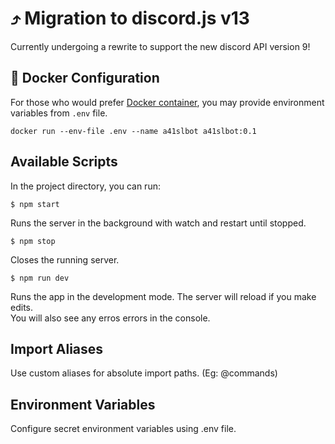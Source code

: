 # ⤴ Migration to discord.js v13

Currently undergoing a rewrite to support the new discord API version 9!

## 🐳 Docker Configuration

For those who would prefer [Docker container](https://hub.docker.com/repository/docker), you may provide environment variables from `.env` file.

```shell
docker run --env-file .env --name a41slbot a41slbot:0.1
```

## Available Scripts

In the project directory, you can run:

```shell
$ npm start
```

Runs the server in the background with watch and restart until stopped.

```shell
$ npm stop
```

Closes the running server.

```shell
$ npm run dev
```

Runs the app in the development mode. The server will reload if you make edits.\
You will also see any erros errors in the console.


## Import Aliases

Use custom aliases for absolute import paths. (Eg: @commands)

## Environment Variables

Configure secret environment variables using .env file.
